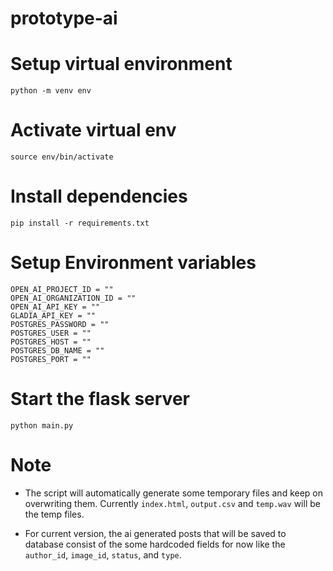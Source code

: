 # prototype-ai

# Setup virtual environment
`python -m venv env`

# Activate virtual env
`source env/bin/activate`

# Install dependencies
`pip install -r requirements.txt`

# Setup Environment variables
```
OPEN_AI_PROJECT_ID = ""
OPEN_AI_ORGANIZATION_ID = ""
OPEN_AI_API_KEY = ""
GLADIA_API_KEY = ""
POSTGRES_PASSWORD = ""
POSTGRES_USER = ""
POSTGRES_HOST = ""
POSTGRES_DB_NAME = ""
POSTGRES_PORT = ""
```

# Start the flask server
`python main.py`

# Note

- The script will automatically generate some temporary files and keep on overwriting them. Currently `index.html`, `output.csv` and `temp.wav` will be the temp files.

- For current version, the ai generated posts that will be saved to database consist of the some hardcoded fields for now like the `author_id`, `image_id`, `status`, and `type`.
